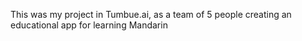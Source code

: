 This was my project in Tumbue.ai, as a team of 5 people creating an educational app for learning Mandarin
